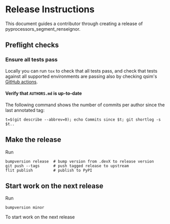 # Release Instructions

This document guides a contributor through creating a release of pyprocessors_segment_renseignor.

## Preflight checks

### Ensure all tests pass

Locally you can run `tox` to check that all tests pass, and check that tests
against all supported environments are passing also by checking qsim's
[GitHub actions](https://github.com/oterrier/pyprocessors_segment_renseignor/actions?query=branch%3Amaster+workflow%3Atests).

#### Verify that `AUTHORS.md` is up-to-date

The following command shows the number of commits per author since the last
annotated tag:
```
t=$(git describe --abbrev=0); echo Commits since $t; git shortlog -s $t..
```

## Make the release

Run

```
bumpversion release  # bump version from .devX to release version
git push --tags      # push tagged release to upstream
flit publish         # publish to PyPI
```

## Start work on the next release

Run

```
bumpversion minor
```

To start work on the next release

